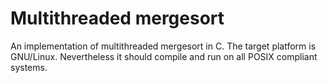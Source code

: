 Multithreaded mergesort
=======================

An implementation of multithreaded mergesort in C.  The target platform
is GNU/Linux. Nevertheless it should compile and run on all POSIX
compliant systems.
